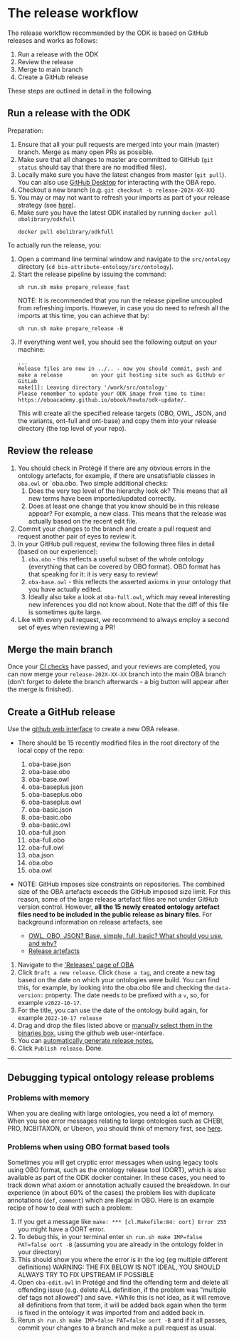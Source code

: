 # The release workflow 
The release workflow recommended by the ODK is based on GitHub releases and works as follows:

1. Run a release with the ODK
2. Review the release
3. Merge to main branch
4. Create a GitHub release

These steps are outlined in detail in the following.

## Run a release with the ODK

Preparation:

1. Ensure that all your pull requests are merged into your main (master) branch. Merge as many open PRs as possible.
2. Make sure that all changes to master are committed to GitHub (`git status` should say that there are no modified files).
3. Locally make sure you have the latest changes from master (`git pull`). You can also use [GitHub Desktop](https://desktop.github.com/) for interacting with the OBA repo.
4. Checkout a new branch (e.g. `git checkout -b release-202X-XX-XX`)
5. You may or may not want to refresh your imports as part of your release strategy (see [here](UpdateImports.md)).
6. Make sure you have the latest ODK installed by running `docker pull obolibrary/odkfull`
    ```shell
    docker pull obolibrary/odkfull
    ```

To actually run the release, you:

1. Open a command line terminal window and navigate to the `src/ontology` directory (`cd bio-attribute-ontology/src/ontology`).
2. Start the release pipeline by issuing the command:
    ```shell
    sh run.sh make prepare_release_fast
    ```
    NOTE: It is recommended that you run the release pipeline uncoupled from refreshing imports. However, in case you do need to refresh all the imports at this time, you can achieve that by:
    ```shell
    sh run.sh make prepare_release -B
    ```
3. If everything went well, you should see the following output on your machine:
    ```shell
    ...
    Release files are now in ../.. - now you should commit, push and make a release         on your git hosting site such as GitHub or GitLab
    make[1]: Leaving directory '/work/src/ontology'
    Please remember to update your ODK image from time to time: https://oboacademy.github.io/obook/howto/odk-update/.
    ```
    This will create all the specified release targets (OBO, OWL, JSON, and the variants, ont-full and ont-base) and copy them into your release directory (the top level of your repo).

## Review the release

1. You should check in Protégé if there are any obvious errors in the ontology artefacts, for example, if there are unsatisfiable classes in `oba.owl` or `oba.obo. Two simple additional checks: 
    1. Does the very top level of the hierarchy look ok? This means that all new terms have been imported/updated correctly.
    2. Does at least one change that you know should be in this release appear? For example, a new class. This means that the release was actually based on the recent edit file. 
2. Commit your changes to the branch and create a pull request and request another pair of eyes to review it.
3. In your GitHub pull request, review the following three files in detail (based on our experience):
    1. `oba.obo` - this reflects a useful subset of the whole ontology (everything that can be covered by OBO format). OBO format has that speaking for it: it is very easy to review!
    2. `oba-base.owl` - this reflects the asserted axioms in your ontology that you have actually edited.
    3. Ideally also take a look at `oba-full.owl`, which may reveal interesting new inferences you did not know about. Note that the diff of this file is sometimes quite large.
4. Like with every pull request, we recommend to always employ a second set of eyes when reviewing a PR!

## Merge the main branch
Once your [CI checks](ContinuousIntegration.md) have passed, and your reviews are completed, you can now merge your `release-202X-XX-XX` branch into the main OBA branch (don't forget to delete the branch afterwards - a big button will appear after the merge is finished).

## Create a GitHub release

Use the [github web interface](https://docs.github.com/repositories/releasing-projects-on-github/managing-releases-in-a-repository?tool=webui) to create a new OBA release.

- There should be 15 recently modified files in the root directory of the local copy of the repo:
    1. oba-base.json
    2. oba-base.obo
    3. oba-base.owl
    4. oba-baseplus.json
    5. oba-baseplus.obo
    6. oba-baseplus.owl
    7. oba-basic.json
    8. oba-basic.obo
    9. oba-basic.owl
    10. oba-full.json
    11. oba-full.obo
    12. oba-full.owl
    13. oba.json
    14. oba.obo
    15. oba.owl

- NOTE: GitHub imposes size constraints on repositories. The combined size of the OBA artefacts exceeds the GitHub imposed size limit. For this reason, some of the large release artefact files are not under GitHub version control. However, **all the 15 newly created ontology artefact files need to be included in the public release as binary files**. For background information on release artefacts, see
    - [OWL, OBO, JSON? Base, simple, full, basic? What should you use, and why?](https://oboacademy.github.io/obook/explanation/owl-format-variants/)
    - [Release artefacts](https://oboacademy.github.io/obook/reference/release-artefacts/)

1. Navigate to the ['Releases' page of OBA](https://github.com/obophenotype/bio-attribute-ontology/releases)
2. Click `Draft a new release`.
Click `Chose a tag`, and create a new tag based on the date on which your ontologies were build. You can find this, for example, by looking into the oba.obo file and checking the `data-version:` property. The date needs to be prefixed with a `v`, so, for example `v2022-10-17`.
3. For the title, you can use the date of the ontology build again, for example `2022-10-17 release`
4. Drag and drop the files listed above or [manually select them in the binaries box.](https://docs.github.com/en/repositories/releasing-projects-on-github/managing-releases-in-a-repository) using the github web user-interface.
5. You can [automatically generate release notes.](https://docs.github.com/en/repositories/releasing-projects-on-github/automatically-generated-release-notes)
6. Click `Publish release`. Done.

* * * *

## Debugging typical ontology release problems

### Problems with memory

When you are dealing with large ontologies, you need a lot of memory. When you see error messages relating to large ontologies such as CHEBI, PRO, NCBITAXON, or Uberon, you should think of memory first, see [here](https://github.com/INCATools/ontology-development-kit/blob/master/docs/DealWithLargeOntologies.md).

### Problems when using OBO format based tools

Sometimes you will get cryptic error messages when using legacy tools using OBO format, such as the ontology release tool (OORT), which is also available as part of the ODK docker container. In these cases, you need to track down what axiom or annotation actually caused the breakdown. In our experience (in about 60% of the cases) the problem lies with duplicate annotations (`def`, `comment`) which are illegal in OBO. Here is an example recipe of how to deal with such a problem:

1. If you get a message like `make: *** [cl.Makefile:84: oort] Error 255` you might have a OORT error. 
2. To debug this, in your terminal enter `sh run.sh make IMP=false PAT=false oort -B` (assuming you are already in the ontology folder in your directory) 
3. This should show you where the error is in the log (eg multiple different definitions) 
WARNING: THE FIX BELOW IS NOT IDEAL, YOU SHOULD ALWAYS TRY TO FIX UPSTREAM IF POSSIBLE
4. Open `oba-edit.owl` in Protégé and find the offending term and delete all offending issue (e.g. delete ALL definition, if the problem was "multiple def tags not allowed") and save. 
*While this is not idea, as it will remove all definitions from that term, it will be added back again when the term is fixed in the ontology it was imported from and added back in.
5. Rerun `sh run.sh make IMP=false PAT=false oort -B` and if it all passes, commit your changes to a branch and make a pull request as usual.

